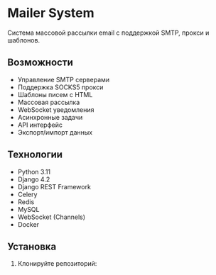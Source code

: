 # Mailer System

Система массовой рассылки email с поддержкой SMTP, прокси и шаблонов.

## Возможности

- Управление SMTP серверами
- Поддержка SOCKS5 прокси
- Шаблоны писем с HTML
- Массовая рассылка
- WebSocket уведомления
- Асинхронные задачи
- API интерфейс
- Экспорт/импорт данных

## Технологии

- Python 3.11
- Django 4.2
- Django REST Framework
- Celery
- Redis
- MySQL
- WebSocket (Channels)
- Docker

## Установка

1. Клонируйте репозиторий: 